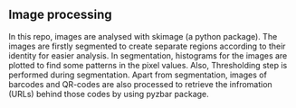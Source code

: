## Image processing 
In this repo, images are analysed with skimage (a python package). The images are firstly segmented to create separate regions according to their identity for easier analysis. In segmentation, histograms for the images are plotted  to find some patterns in the pixel values. Also, Thresholding step is performed during segmentation.
Apart from segmentation, images of barcodes and QR-codes are also processed to retrieve the infromation (URLs) behind those codes by using pyzbar package.
